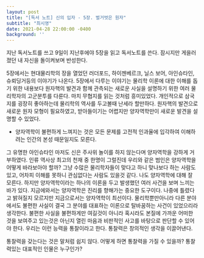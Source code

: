 ```yaml
---
layout: post
title: "[독서 노트] 신의 입자 - 5장. 벌거벗은 원자"
subtitle: "최시영"
date: 2021-04-28 22:00:00 -0400
background: ''
---
```

지난 독서노트를 쓰고 9일이 지난후에야 5장을 읽고 독서노트를 쓴다. 잠시지만 게을러졌던 내 자신을 돌이켜보며 반성한다.

5장에서는 현대물리학의 장을 열었던 러더포드, 하이젠베르크, 닐스 보어, 아인슈타인, 슈뢰딩거등의 이야기가 나온다. 5장에서 다루는 이야기는 물리학 이론에 대한 이해를 돕기 위한 내용보다 원자핵의 발견과 함께 관측되는 새로운 사실을 설명하기 위한 여러 물리학자의 고군분투를 다룬다. 마치 무협지를 읽는 것처럼 흥미있었다. 개인적으로 삼국지를 굉장히 좋아하는데 물리학의 역사를 두고볼때 난세라 할만하다. 원자핵의 발견으로 새로운 원자 모형이 필요하였고, 받아들이기는 어렵지만 양자역학만이 새로운 발견을 설명할 수 있었다.

* 양자역학이 불편하게 느껴지는 것은 모든 문제를 고전적 인과율에 입각하여 이해하려는 인간의 본성 때문일지도 모른다.

그 유명한 아인슈타인 마저도 신은 주사위 놀이를 하지 않는다며 양자역학을 강하게 거부하였다. 인류 역사상 최고의 천재 중 한명이 그럴진데 우리와 같은 범인은 양자역학을 어떻게 바라보아야 할까? 그냥 수많은 물리학자들이 맞다고 하니 맞나보다 하는 사람도 있고, 어차피 이해를 못하니 관심없다는 사람도 있을것 같다. 나도 양자역학에 대해 잘 모른다. 하지만 양자역학이라는 하나의 이론을 두고 발생했던 여러 사건을 보며 느끼는 바가 있다. 지금에와서는 양자역학은 진리를 향해가는 중요한 도구이다. 나중에 틀렸다고 밝혀질지 모르지만 지금으로서는 양자역학이 최선이다. 물리학뿐만아니라 다른 분야에서도 불편한 사실이 결국 그 분야를 대표하는 이론으로 탈바꿈하는 사건이 있었으리라 생각한다. 불편한 사실을 불편하게만 여길것이 아니라 혹시라도 본질에 가까운 어떠한 것을 보여주고 있는것은 아닌지 열린 마음과 비판적인 사고를 바탕으로 판단할 수 있어야 한다. 우리는 이런 능력을 통찰이라고 한다. 통찰력은 창의적인 생각을 이끌어낸다.

통찰력을 갖는다는 것은 말처럼 쉽지 않다. 어떻게 하면 통찰력을 가질 수 있을까? 통찰력있는 대표적인 인물은 누구인가?